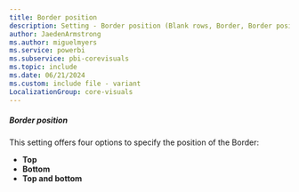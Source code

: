 ```yaml
---
title: Border position
description: Setting - Border position (Blank rows, Border, Border position)
author: JaedenArmstrong
ms.author: miguelmyers
ms.service: powerbi
ms.subservice: pbi-corevisuals
ms.topic: include
ms.date: 06/21/2024
ms.custom: include file - variant
LocalizationGroup: core-visuals
---
```

##### Border position

This setting offers four options to specify the position of the Border:

- **Top**
- **Bottom**
- **Top and bottom**
